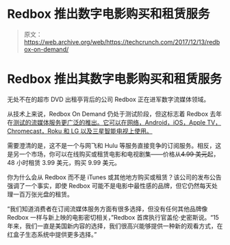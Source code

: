 # Redbox 推出数字电影购买和租赁服务 

> 原文：<https://web.archive.org/web/https://techcrunch.com/2017/12/13/redbox-on-demand/>

# Redbox 推出其数字电影购买和租赁服务

无处不在的超市 DVD 出租亭背后的公司 Redbox 正在进军数字流媒体领域。

从技术上来说，Redbox On Demand 仍处于测试阶段，但这标志着 Redbox 去年在[测试的流媒体服务更广泛的推出。它可以在网络，Android，iOS，Apple TV，Chromecast，Roku 和 LG 以及三星智能电视上使用。](https://web.archive.org/web/20221210033206/https://www.fiercecable.com/online-video/redbox-ott-streaming-flickers-back-to-life)

需要澄清的是，这不是一个与网飞和 Hulu 等服务直接竞争的订阅服务。相反，这是另一个市场，你可以在线购买或租赁电影和电视剧集——价格从~~4.99 美元~~起，48 小时租赁 3.99 美元，购买 9.99 美元。

你为什么会从 Redbox 而不是 iTunes 或其他地方购买或租赁？该公司的发布公告强调了一个事实，即使 Redbox 可能不是电影中最性感的品牌，但它仍然每天处理一百万张光盘的租赁。

“我们知道消费者在订阅流媒体服务方面有很多选择，但没有任何其他品牌像 Redbox 一样与新上映的电影密切相关，”Redbox 首席执行官盖伦·史密斯说。“15 年来，我们一直是美国新内容的选择，我们很高兴能够提供一种新的观看方式，在红盒子生态系统中提供更多选择。”